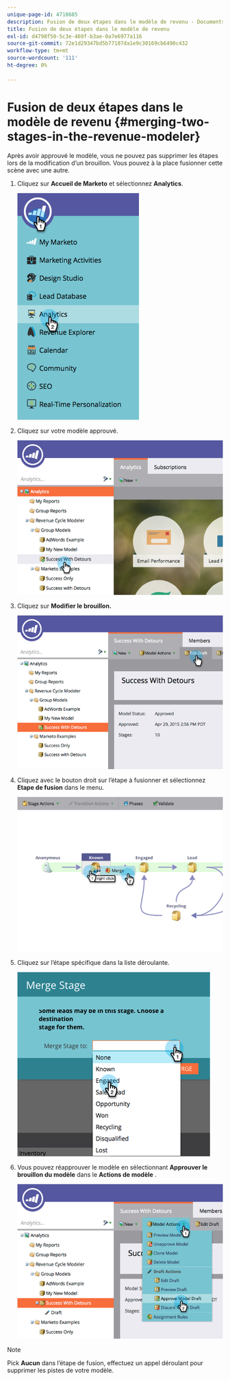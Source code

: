 ```yaml
---
unique-page-id: 4718685
description: Fusion de deux étapes dans le modèle de revenu - Documents Marketo - Documentation du produit
title: Fusion de deux étapes dans le modèle de revenu
exl-id: d4798f50-5c3e-469f-b3ae-0a7e6977a116
source-git-commit: 72e1d29347bd5b77107da1e9c30169cb6490c432
workflow-type: tm+mt
source-wordcount: '111'
ht-degree: 0%

---
```


# Fusion de deux étapes dans le modèle de revenu {#merging-two-stages-in-the-revenue-modeler}

Après avoir approuvé le modèle, vous ne pouvez pas supprimer les étapes lors de la modification d’un brouillon. Vous pouvez à la place fusionner cette scène avec une autre.

1. Cliquez sur **Accueil de Marketo** et sélectionnez **Analytics**.

   ![](assets/image2015-4-29-14-3a59-3a9.png)

1. Cliquez sur votre modèle approuvé.

   ![](assets/image2015-4-29-15-3a3-3a15.png)

1. Cliquez sur **Modifier le brouillon.**

   ![](assets/image2015-4-29-15-3a7-3a3.png)

1. Cliquez avec le bouton droit sur l’étape à fusionner et sélectionnez **Etape de fusion** dans le menu.

   ![](assets/image2015-4-29-15-3a10-3a6.png)

1. Cliquez sur l’étape spécifique dans la liste déroulante.

   ![](assets/image2015-4-29-15-3a52-3a5.png)

1. Vous pouvez réapprouver le modèle en sélectionnant **Approuver le brouillon du modèle** dans le **Actions de modèle** .

   ![](assets/image2015-4-29-16-3a5-3a53.png)

>[!NOTE]
>
>Pick **Aucun** dans l’étape de fusion, effectuez un appel déroulant pour supprimer les pistes de votre modèle.
